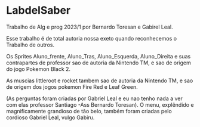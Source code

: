 # LabdelSaber
Trabalho de Alg e prog 2023/1 por Bernardo Toresan e Gabirel Leal.


Esse trabalho é de total autoria nossa exeto quando reconhecemos o Trabalho de outros.


Os Sprites Aluno_frente, Aluno_Tras, Aluno_Esquerda, Aluno_Direita e suas contrapartes de professor
sao de autoria da Nintendo TM, e sao de origem do jogo Pokemon Black 2.


As muscias littleroot e rocket tambem sao de autoria da Nintendo TM, e sao de origem dos jogos
pokemon Fire Red e Leaf Green.





(As perguntas foram criadas por Gabriel Leal e eu nao tenho nada a ver com elas professor Santiago
-Ass Bernardo Toresan). O menu, explêndido e magnificamente grandioso de tão belo, também foram criadas
pelo cordioso Gabriel Leal, vulgo Gabiru.
